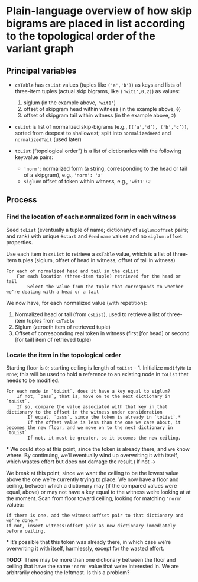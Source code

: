 # Plain-language overview of how skip bigrams are placed in list according to the topological order of the variant graph

## Principal variables

* `csTable` has `csList` values (tuples like `('a','b')`) as keys and lists of three-item tuples (actual skip bigrams, like `('wit1',0,2)`) as values:
	1. siglum (in the example above, 	`'wit1'`)
	1. offset of skipgram head within witness (in the example above, `0`)
	1. offset of skipgram tail within witness (in the example above, `2`)

* `csList` is list of normalized skip-bigrams (e.g., `[(‘a','d’), ('b','c’)]`, sorted from deepest to shallowest; split into `normalizedHead` and `normalizedTail` (used later)

* `toList` (“topological order”) is a list of dictionaries with the following key:value pairs:
	* `'norm'`: normalized form (a string, corresponding to the head or tail of a skipgram), e.g., `'norm': 'a'`
	* `siglum`: offset of token within witness, e.g., `'wit1':2`

## Process

### Find the location of each normalized form in each witness

Seed `toList` (eventually a tuple of name; dictionary of `siglum:offset` pairs; and rank) with unique `#start` and `#end` `name` values and no `siglum:offset` properties.

Use each item in `csList` to retrieve a `csTable` value, which is a list of three-item tuples (siglum, offset of head in witness, offset of tail in witness)

```
For each of normalized head and tail in the csList
    For each location (three-item tuple) retrieved for the head or tail
        Select the value from the tuple that corresponds to whether we’re dealing with a head or a tail
```

We now have, for each normalized value (with repetition):

1. Normalized head or tail (from `csList`), used to retrieve a list of three-item tuples from `csTable`
1. Siglum (zeroeth item of retrieved tuple)
1. Offset of corresponding real token in witness (first [for head] or second [for tail] item of retrieved tuple)

### Locate the item in the topological order

Starting floor is `0`; starting ceiling is length of `toList` - 1. Initialize `modifyMe` to `None`; this will be used to hold a reference to an existing node in `toList` that needs to be modified.

```
For each node in `toList`, does it have a key equal to siglum? 
    If not, `pass`, that is, move on to the next dictionary in `toList`.
    If so, compare the value associated with that key in that dictionary to the offset in the witness under consideration
        If equal, `pass`, since the token is already in `toList`.* 
	    If the offset value is less than the one we care about, it becomes the new floor, and we move on to the next dictionary in `toList`
	    If not, it must be greater, so it becomes the new ceiling.
```
	    
\* We could stop at this point, since the token is already there, and we know where. By continuing, we’ll eventually wind up overwriting it with itself, which wastes effort but does not damage the result.) If not →

We break at this point, since we want the ceiling to be the lowest value above the one we’re currently trying to place. We now have a floor and ceiling, between which a dictionary may (if the compared values were equal, above) or may not have a key equal to the witness we’re looking at at the moment.
Scan from floor toward ceiling, looking for matching `'norm’` valuea:

    If there is one, add the witness:offset pair to that dictionary and we’re done.* 
    If not, insert witness:offset pair as new dictionary immediately before ceiling.

\* It’s possible that this token was already there, in which case we’re overwriting it with itself, harmlessly, except for the wasted effort.

**TODO:** There may be more than one dictionary between the floor and ceiling that have the same `'norm'` value that we’re interested in. We are arbitrarily choosing the leftmost. Is this a problem?
